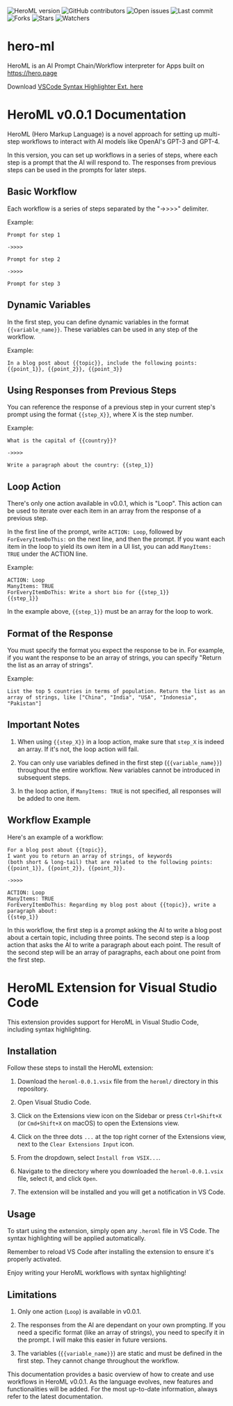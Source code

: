 ![HeroML version](https://img.shields.io/badge/HeroML-v0.0.1-%23171719)
![GitHub contributors](https://img.shields.io/github/contributors/hero-page/hero-ml?color=%23e82f64)
![Open issues](https://img.shields.io/github/issues-raw/hero-page/hero-ml?color=%23D264B6)
![Last commit](https://img.shields.io/github/last-commit/hero-page/hero-ml?color=%23067AFE)
![Forks](https://img.shields.io/github/forks/hero-page/hero-ml?style=social)
![Stars](https://img.shields.io/github/stars/hero-page/hero-ml?style=social)
![Watchers](https://img.shields.io/github/watchers/hero-page/hero-ml?style=social)


# hero-ml
HeroML is an AI Prompt Chain/Workflow interpreter for Apps built on https://hero.page 

Download [VSCode Syntax Highlighter Ext. here](https://marketplace.visualstudio.com/items?itemName=hero-page.heroml)

# HeroML v0.0.1 Documentation

HeroML (Hero Markup Language) is a novel approach for setting up multi-step workflows to interact with AI models like OpenAI's GPT-3 and GPT-4. 

In this version, you can set up workflows in a series of steps, where each step is a prompt that the AI will respond to. The responses from previous steps can be used in the prompts for later steps.

## Basic Workflow

Each workflow is a series of steps separated by the "->>>>" delimiter.

Example:

```
Prompt for step 1 

->>>> 

Prompt for step 2 

->>>> 

Prompt for step 3
```

## Dynamic Variables

In the first step, you can define dynamic variables in the format `{{variable_name}}`. These variables can be used in any step of the workflow. 

Example:

```
In a blog post about {{topic}}, include the following points: {{point_1}}, {{point_2}}, {{point_3}}
```


## Using Responses from Previous Steps

You can reference the response of a previous step in your current step's prompt using the format `{{step_X}}`, where X is the step number. 

Example:

```
What is the capital of {{country}}? 

->>>> 

Write a paragraph about the country: {{step_1}}
```


## Loop Action

There's only one action available in v0.0.1, which is "Loop". This action can be used to iterate over each item in an array from the response of a previous step.

In the first line of the prompt, write `ACTION: Loop`, followed by `ForEveryItemDoThis:` on the next line, and then the prompt. If you want each item in the loop to yield its own item in a UI list, you can add `ManyItems: TRUE` under the ACTION line.

Example:

```
ACTION: Loop
ManyItems: TRUE
ForEveryItemDoThis: Write a short bio for {{step_1}}
{{step_1}}
```


In the example above, `{{step_1}}` must be an array for the loop to work.

## Format of the Response

You must specify the format you expect the response to be in. For example, if you want the response to be an array of strings, you can specify "Return the list as an array of strings".

Example:

```
List the top 5 countries in terms of population. Return the list as an array of strings, like ["China", "India", "USA", "Indonesia", "Pakistan"]
```

## Important Notes

1. When using `{{step_X}}` in a loop action, make sure that `step_X` is indeed an array. If it's not, the loop action will fail.

2. You can only use variables defined in the first step (`{{variable_name}}`) throughout the entire workflow. New variables cannot be introduced in subsequent steps.

3. In the loop action, if `ManyItems: TRUE` is not specified, all responses will be added to one item. 

## Workflow Example

Here's an example of a workflow:

```
For a blog post about {{topic}}, 
I want you to return an array of strings, of keywords 
(both short & long-tail) that are related to the following points:
{{point_1}}, {{point_2}}, {{point_3}}.

->>>>

ACTION: Loop
ManyItems: TRUE
ForEveryItemDoThis: Regarding my blog post about {{topic}}, write a paragraph about:
{{step_1}}
```

In this workflow, the first step is a prompt asking the AI to write a blog post about a certain topic, including three points. The second step is a loop action that asks the AI to write a paragraph about each point. The result of the second step will be an array of paragraphs, each about one point from the first step.

# HeroML Extension for Visual Studio Code

This extension provides support for HeroML in Visual Studio Code, including syntax highlighting.

## Installation

Follow these steps to install the HeroML extension:

1. Download the `heroml-0.0.1.vsix` file from the `heroml/` directory in this repository.

2. Open Visual Studio Code.

3. Click on the Extensions view icon on the Sidebar or press `Ctrl+Shift+X` (or `Cmd+Shift+X` on macOS) to open the Extensions view.

4. Click on the three dots `...` at the top right corner of the Extensions view, next to the `Clear Extensions Input` icon.

5. From the dropdown, select `Install from VSIX...`.

6. Navigate to the directory where you downloaded the `heroml-0.0.1.vsix` file, select it, and click `Open`.

7. The extension will be installed and you will get a notification in VS Code.

## Usage

To start using the extension, simply open any `.heroml` file in VS Code. The syntax highlighting will be applied automatically.

Remember to reload VS Code after installing the extension to ensure it's properly activated.

Enjoy writing your HeroML workflows with syntax highlighting!


## Limitations

1. Only one action (`Loop`) is available in v0.0.1.

2. The responses from the AI are dependant on your own prompting. If you need a specific format (like an array of strings), you need to specify it in the prompt. I will make this easier in future versions.

3. The variables (`{{variable_name}}`) are static and must be defined in the first step. They cannot change throughout the workflow.

This documentation provides a basic overview of how to create and use workflows in HeroML v0.0.1. As the language evolves, new features and functionalities will be added. For the most up-to-date information, always refer to the latest documentation.

